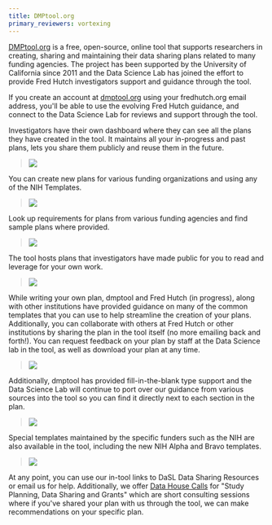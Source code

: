 ```yaml
---
title: DMPtool.org
primary_reviewers: vortexing
---
```


[DMPtool.org](https://dmptool.org/) is a free, open-source, online tool that supports researchers in creating, sharing and maintaining their data sharing plans related to many funding agencies.  The project has been supported by the University of California since 2011 and the Data Science Lab has joined the effort to provide Fred Hutch investigators support and guidance through the tool.  

If you create an account at [dmptool.org](https://dmptool.org/) using your fredhutch.org email address, you'll be able to use the evolving Fred Hutch guidance, and connect to the Data Science Lab for reviews and support through the tool.  

Investigators have their own dashboard where they can see all the plans they have created in the tool.  It maintains all your in-progress and past plans, lets you share them publicly and reuse them in the future.
> ![](/datascience/assets/dmptool/dashboard.png)


You can create new plans for various funding organizations and using any of the NIH Templates.

> ![](/datascience/assets/dmptool/create.png)


Look up requirements for plans from various funding agencies and find sample plans where provided.  

> ![](/datascience/assets/dmptool/funding.png)

The tool hosts plans that investigators have made public for you to read and leverage for your own work.  
> ![](/datascience/assets/dmptool/templates.png)

While writing your own plan, dmptool and Fred Hutch (in progress), along with other institutions have provided guidance on many of the common templates that you can use to help streamline the creation of your plans.  Additionally, you can collaborate with others at Fred Hutch or other institutions by sharing the plan in the tool itself (no more emailing back and forth!).  You can request feedback on your plan by staff at the Data Science lab in the tool, as well as download your plan at any time.  

> ![](/datascience/assets/dmptool/guidance.png)



Additionally, dmptool has provided fill-in-the-blank type support and the Data Science Lab will continue to port over our guidance from various sources into the tool so you can find it directly next to each section in the plan.  
> ![](/datascience/assets/dmptool/fill-in-blank.png)



Special templates maintained by the specific funders such as the NIH are also available in the tool, including the new NIH Alpha and Bravo templates.  
> ![](/datascience/assets/dmptool/special-templates.png)


At any point, you can use our in-tool links to DaSL Data Sharing Resources or email us for help.  Additionally, we offer [Data House Calls](https://hutchdatascience.org/datahousecalls/) for "Study Planning, Data Sharing and Grants" which are short consulting sessions where if you've shared your plan with us through the tool, we can make recommendations on your specific plan.  